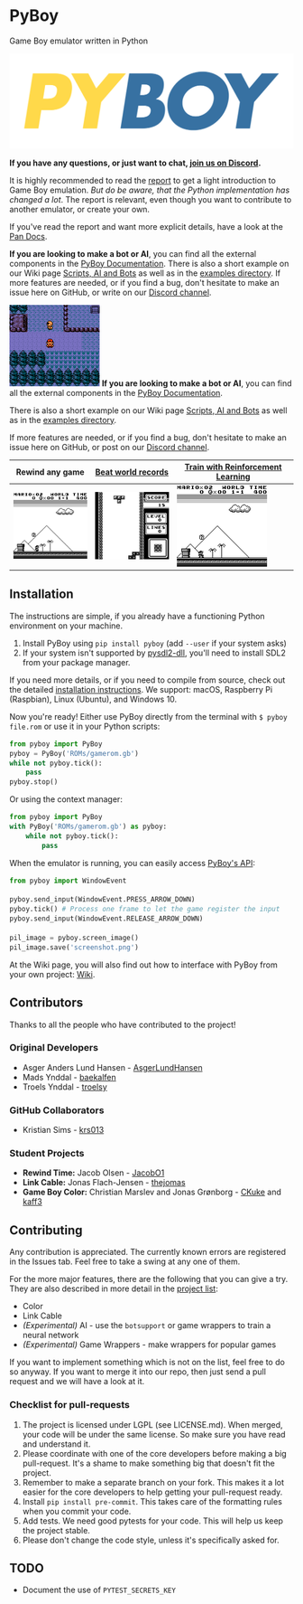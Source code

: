 # PyBoy

Game Boy emulator written in Python

![PyBoy logo](docs/assets/pyboy.svg)

__If you have any questions, or just want to chat, [join us on Discord](https://discord.gg/Zrf2nyH).__

It is highly recommended to read the [report](https://github.com/Baekalfen/PyBoy/raw/master/PyBoy.pdf)
to get a light introduction to Game Boy emulation. _But do be aware, that the
Python implementation has changed a lot_. The report is relevant, even though
you want to contribute to another emulator, or create your own.

If you've read the report and want more explicit details, have a look at the
[Pan Docs](http://bgb.bircd.org/pandocs.htm).

__If you are looking to make a bot or AI__, you can find all the external
components in the [PyBoy Documentation](https://baekalfen.github.io/PyBoy/index.html).
There is also a short example on our Wiki page
[Scripts, AI and Bots](https://github.com/Baekalfen/PyBoy/wiki/Scripts,-AI-and-Bots)
as well as in the [examples directory](https://github.com/Baekalfen/PyBoy/tree/master/examples).
If more features are needed, or if you find a bug, don't hesitate to make an
issue here on GitHub, or write on our [Discord channel](https://discord.gg/Zrf2nyH).

![Pokemon in-game](docs/assets/1.gif)
__If you are looking to make a bot or AI__, you can find all the external
components in the [PyBoy
Documentation](https://baekalfen.github.io/PyBoy/index.html).

There is also a short example on our Wiki page
[Scripts, AI and
Bots](https://github.com/Baekalfen/PyBoy/wiki/Scripts,-AI-and-Bots)
as well as in the [examples
directory](https://github.com/Baekalfen/PyBoy/tree/master/examples).

If more features are needed, or if you find a bug, don't hesitate to make an
issue here on GitHub, or post on our [Discord channel](https://discord.gg/Zrf2nyH).

| Rewind any game | [Beat world records](https://github.com/uiucanh/tetris) | [Train with Reinforcement Learning](https://github.com/lixado/PyBoy-RL) |
| --- | --- | ---
| ![Rewind feature](docs/assets/5.gif) | ![Tetris](docs/assets/7.gif) | ![AI playing](docs/assets/6.gif) |

## Installation

The instructions are simple, if you already have a functioning Python
environment on your machine.

1.  Install PyBoy using `pip install pyboy` (add `--user` if your system asks)
2.  If your system isn't supported by
    [pysdl2-dll](https://pypi.org/project/pysdl2-dll/), you'll need to install
    SDL2 from your package manager.

If you need more details, or if you need to compile from source, check out the
detailed [installation instructions](https://github.com/Baekalfen/PyBoy/wiki/Installation).
We support: macOS, Raspberry Pi (Raspbian), Linux (Ubuntu), and Windows 10.

Now you're ready! Either use PyBoy directly from the terminal with
`$ pyboy file.rom` or use it in your Python scripts:

```python
from pyboy import PyBoy
pyboy = PyBoy('ROMs/gamerom.gb')
while not pyboy.tick():
    pass
pyboy.stop()
```

Or using the context manager:

```python
from pyboy import PyBoy
with PyBoy('ROMs/gamerom.gb') as pyboy:
    while not pyboy.tick():
        pass
```

When the emulator is running, you can easily access
[PyBoy's API](https://baekalfen.github.io/PyBoy/index.html):

```python
from pyboy import WindowEvent

pyboy.send_input(WindowEvent.PRESS_ARROW_DOWN)
pyboy.tick() # Process one frame to let the game register the input
pyboy.send_input(WindowEvent.RELEASE_ARROW_DOWN)

pil_image = pyboy.screen_image()
pil_image.save('screenshot.png')
```

At the Wiki page, you will also find out how to interface with PyBoy from your
own project: [Wiki](https://github.com/Baekalfen/PyBoy/wiki).

## Contributors

Thanks to all the people who have contributed to the project!

### Original Developers

-   Asger Anders Lund Hansen - [AsgerLundHansen](https://github.com/AsgerLundHansen)
-   Mads Ynddal - [baekalfen](https://github.com/Baekalfen)
-   Troels Ynddal - [troelsy](https://github.com/troelsy)

### GitHub Collaborators

-   Kristian Sims - [krs013](https://github.com/krs013)

### Student Projects

-   __Rewind Time:__ Jacob Olsen - [JacobO1](https://github.com/JacobO1)
-   __Link Cable:__ Jonas Flach-Jensen - [thejomas](https://github.com/thejomas)
-   __Game Boy Color:__ Christian Marslev and Jonas Grønborg -
    [CKuke](https://github.com/CKuke) and [kaff3](https://github.com/kaff3)

## Contributing

Any contribution is appreciated. The currently known errors are registered in
the Issues tab. Feel free to take a swing at any one of them.

For the more major features, there are the following that you can give a try.
They are also described in more detail in the
[project list](https://github.com/Baekalfen/PyBoy/raw/master/Projects/Projects.pdf):

-   Color
-   Link Cable
-   _(Experimental)_ AI - use the `botsupport` or game wrappers to train a
    neural network
-   _(Experimental)_ Game Wrappers - make wrappers for popular games

If you want to implement something which is not on the list, feel free to do so
anyway. If you want to merge it into our repo, then just send a pull request
and we will have a look at it.

### Checklist for pull-requests

1.  The project is licensed under LGPL (see LICENSE.md). When merged, your code
    will be under the same license. So make sure you have read and understand
    it.
2.  Please coordinate with one of the core developers before making a big
    pull-request. It's a shame to make something big that doesn't fit the
    project.
3.  Remember to make a separate branch on your fork. This makes it a lot easier
    for the core developers to help getting your pull-request ready.
4.  Install `pip install pre-commit`. This takes care of the formatting rules
    when you commit your code.
5.  Add tests. We need good pytests for your code. This will help us keep the
    project stable.
6.  Please don't change the code style, unless it's specifically asked for.

## TODO

-   Document the use of `PYTEST_SECRETS_KEY`

